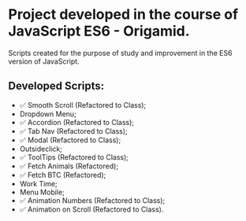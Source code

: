 # Project developed in the course of JavaScript ES6 - Origamid.

Scripts created for the purpose of study and improvement in the ES6 version of JavaScript.

## Developed Scripts:

* ✅ Smooth Scroll (Refactored to Class);
* Dropdown Menu;
* ✅ Accordion (Refactored to Class);
* ✅ Tab Nav (Refactored to Class);
* ✅ Modal (Refactored to Class);
* Outsideclick;
* ✅ ToolTips (Refactored to Class);
* ✅ Fetch Animals (Refactored);
* ✅ Fetch BTC (Refactored);
* Work Time;
* Menu Mobile;
* ✅ Animation Numbers (Refactored to Class);
* ✅ Animation on Scroll (Refactored to Class).
